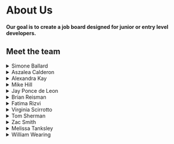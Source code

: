 # About Us

#### Our goal is to create a job board designed for junior or entry level developers. 

## Meet the team

<details>
<summary>Simone Ballard</summary>
<br>
<a href="https://www.linkedin.com/in/simoneaballard/" target="_blank">LinkedIn</a>
<br>
<br>
<a href="https://github.com/simonesquad" target="_blank">Github</a>

**Contributions**
+ Coming soon to a ReadMe near you!
</details>

<details>
<summary>Aszalea Calderon</summary>
<br>
<a href="https://www.linkedin.com/in/aszalea-calderon/" target="_blank">LinkedIn</a>
<br>
<a href="https://github.com/Aszalea-Calderon" target="_blank">Github</a>

**Contributions**
+ Coming soon to a ReadMe near you! 
</details>

<details>
<summary>Alexandra Kay</summary>
<br>
<a href="link" target="_blank">LinkedIn</a>
<br>
<a href="https://github.com/alexandrakay" target="_blank">Github</a>

**Contributions**
+ Coming soon to a ReadMe near you! 
</details>

<details>
<summary>Mike Hill</summary>
<br> href="https://www.linkedin.com/in/mikehill345/" target="_blank">LinkedIn</a>
<br>
<a href="https://github.com/Mikehill345" target="_blank">Github</a>

**Contributions**
+ Coming soon to a ReadMe near you! 
</details>

<details>
<summary>Jay Ponce de Leon</summary>
<br>
<a href="https://www.linkedin.com/in/jayponcedeleon/" target="_blank">LinkedIn</a>
<br>
<a href="https://github.com/jaypdl" target="_blank">Github</a>

**Contributions**
+ Coming soon to a ReadMe near you! 
</details>

<details>
<summary>Brian Reisman</summary>
<br>
<a href="https://www.linkedin.com/in/brian-reisman/" target="_blank">LinkedIn</a>
<br>
<a href="https://github.com/BrianReisman" target="_blank">Github</a>

**Contributions**
+ Coming soon to a ReadMe near you! 
</details>

<details>
<summary>Fatima Rizvi</summary>
<br>
<a href="https://www.linkedin.com/in/fatima-rizvi/" target="_blank">LinkedIn</a>
<br>
<a href="https://github.com/fatima-rizvi" target="_blank">Github</a>

**Contributions**
+ Coming soon to a ReadMe near you! 
</details>

<details>
<summary>Virginia Scirrotto</summary>
<br>
<a href="https://www.linkedin.com/in/virginia-a-scirrotto-60b072163/" target="_blank">LinkedIn</a>
<br>
<a href="https://github.com/c0d3-vp" target="_blank">Github</a>

**Contributions**
+ Coming soon to a ReadMe near you! 
</details>

<details>
<summary>Tom Sherman</summary>
<br>
<a href="https://www.linkedin.com/in/tom-sherman-c-s-m-f-o-t-22236a86/" target="_blank">LinkedIn</a>
<br>
<a href="https://github.com/tompsherman" target="_blank">Github</a>

**Contributions**
+ Coming soon to a ReadMe near you! 
</details>

<details>
<summary>Zac Smith</summary>
<br>
<a href="https://www.linkedin.com/in/mrzacsmith/" target="_blank">LinkedIn</a>
<br>
<a href="https://github.com/mrzacsmith" target="_blank">Github</a>

**Contributions**
+ Coming soon to a ReadMe near you! 
</details>

<details>
<summary>Melissa Tanksley</summary>
<br>
<a href="https://www.linkedin.com/in/melissa-tanksley-698326191/" target="_blank">LinkedIn</a>
<br>
<a href="https://github.com/MelissaTanksley" target="_blank">Github</a>

**Contributions**
+ Coming soon to a ReadMe near you! 
</details>

<details>
<summary>William Wearing</summary>
<br>
<a href="https://www.linkedin.com/in/william-wearing/" target="_blank">LinkedIn</a>
<br>
<a href="https://github.com/willwearing" target="_blank">Github</a>

**Contributions**
+ Coming soon to a ReadMe near you! 
</details>
